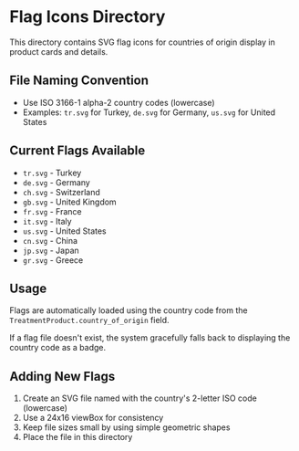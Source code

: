 # Flag Icons Directory

This directory contains SVG flag icons for countries of origin display in product cards and details.

## File Naming Convention
- Use ISO 3166-1 alpha-2 country codes (lowercase)
- Examples: `tr.svg` for Turkey, `de.svg` for Germany, `us.svg` for United States

## Current Flags Available
- `tr.svg` - Turkey
- `de.svg` - Germany  
- `ch.svg` - Switzerland
- `gb.svg` - United Kingdom
- `fr.svg` - France
- `it.svg` - Italy
- `us.svg` - United States
- `cn.svg` - China
- `jp.svg` - Japan
- `gr.svg` - Greece

## Usage
Flags are automatically loaded using the country code from the `TreatmentProduct.country_of_origin` field.

If a flag file doesn't exist, the system gracefully falls back to displaying the country code as a badge.

## Adding New Flags
1. Create an SVG file named with the country's 2-letter ISO code (lowercase)
2. Use a 24x16 viewBox for consistency
3. Keep file sizes small by using simple geometric shapes
4. Place the file in this directory
